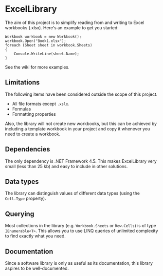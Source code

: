 # ExcelLibrary

The aim of this project is to simplify reading from and writing to Excel workbooks (.xlsx). Here's an example to get you started:

    Workbook workbook = new Workbook();
    workbook.Open("Book1.xlsx");
    foreach (Sheet sheet in workbook.Sheets)
    {
        Console.WriteLine(sheet.Name);
    }

See the wiki for more examples.

## Limitations

The following items have been considered outside the scope of this project.

* All file formats except `.xslx`.
* Formulas
* Formatting properties

Also, the library will not create new workbooks, but this can be achieved by including a template workbook in your project and copy it whenever you need to create a workbook.

## Dependencies

The only dependency is .NET Framework 4.5. This makes ExcelLibrary very small (less than 25 kb) and easy to include in other solutions.

## Data types

The library can distinguish values of different data types (using the `Cell.Type` property).

## Querying

Most collections in the library (e.g. `Workbook.Sheets` or `Row.Cells`) is of type `IEnumerable<T>`. This allows you to use LINQ queries of unlimited complexity to find exactly what you need.

## Documentation

Since a software library is only as useful as its documentation, this library aspires to be well-documented.
